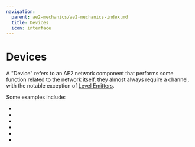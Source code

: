 ```yaml
---
navigation:
  parent: ae2-mechanics/ae2-mechanics-index.md
  title: Devices
  icon: interface
---
```

# Devices

A "Device" refers to an AE2 network component that performs some function related to the network itself. they almost always
require a channel, with the notable exception of [Level Emitters](../items-blocks-machines/level_emitters.md).

Some examples include:

- <ItemLink id="interface"/>
- <ItemLink id="import_bus"/>
- <ItemLink id="storage_bus"/>
- <ItemLink id="pattern_provider"/>
- <ItemLink id="drive"/>
- <ItemLink id="security_station"/>